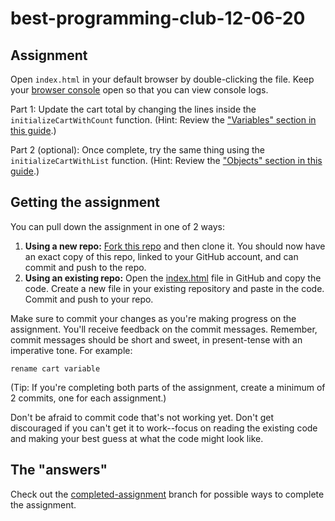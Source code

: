 # best-programming-club-12-06-20

## Assignment

Open `index.html` in your default browser by double-clicking the file. Keep your [browser console](https://developer.mozilla.org/en-US/docs/Tools/Browser_Console) open so that you can view console logs.

Part 1: Update the cart total by changing the lines inside the `initializeCartWithCount` function. (Hint: Review the ["Variables" section in this guide](https://www.sitepoint.com/beginners-guide-javascript-variables-and-datatypes/).)

Part 2 (optional): Once complete, try the same thing using the `initializeCartWithList` function. (Hint: Review the ["Objects" section in this guide](https://www.sitepoint.com/beginners-guide-javascript-variables-and-datatypes/).)

## Getting the assignment

You can pull down the assignment in one of 2 ways:

1. **Using a new repo:** [Fork this repo](https://guides.github.com/activities/forking/) and then clone it. You should now have an exact copy of this repo, linked to your GitHub account, and can commit and push to the repo.
2. **Using an existing repo:** Open the [index.html](./index.html) file in GitHub and copy the code. Create a new file in your existing repository and paste in the code. Commit and push to your repo.

Make sure to commit your changes as you're making progress on the assignment. You'll receive feedback on the commit messages. Remember, commit messages should be short and sweet, in present-tense with an imperative tone. For example:

```
rename cart variable
```

(Tip: If you're completing both parts of the assignment, create a minimum of 2 commits, one for each assignment.)

Don't be afraid to commit code that's not working yet. Don't get discouraged if you can't get it to work--focus on reading the existing code and making your best guess at what the code might look like.

## The "answers"

Check out the [completed-assignment](https://github.com/SuaYoo/best-programming-club-2020-12-06/blob/completed-assignment/index.html) branch for possible ways to complete the assignment.
